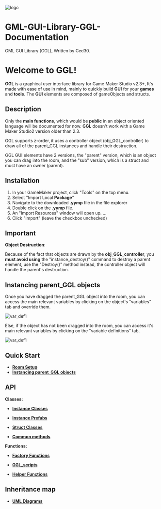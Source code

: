 ![logo](https://github.com/Ced30/GML-GUI-Library-GGL-Documentation/blob/main/Images/GGL_logo.png)

# GML-GUI-Library-GGL-Documentation

GML GUI Library (GGL), Written by Ced30.

# Welcome to GGL!

**GGL** is a graphical user interface library for Game Maker Studio v2.3+,
It's made with ease of use in mind, mainly to quickly build **GUI** for your **games** and **tools**. 
The **GUI** elements are composed of gameObjects and structs.

## Description

Only the **main functions**, which would be **public** in an object oriented language will be documented for now.
**GGL** doesn't work with a Game Maker Studio2 version older than 2.3.

GGL supports z-order, it uses a controller object (obj_GGL_controller) to draw all of the parent_GGL instances and handle their destruction.

GGL GUI elements have 2 versions, the "parent" version, which is an object you can drag into the room, and the "sub" version, which is a struct and must have an owner (parent).

## Installation

1.  In your GameMaker project, click "Tools" on the top menu.
2.  Select "Import Local  **Package**"
3.  Navigate to the downloaded .**yymp**  file in the file explorer
4.  Double click on the .**yymp**  file.
5.  An "Import Resources" window will open up. ...
6.  Click "Import" (leave the checkbox unchecked)

## Important

**Object Destruction:**

Because of the fact that objects are drawn by the **obj_GGL_controller**, you **must avoid using** the "instance_destroy()" command
to destroy a parent element, use the "Destroy()" method instead, the controller object will handle the parent's destruction.

## Instancing parent_GGL objects

Once you have dragged the parent_GGL object into the room, you can access the main relevant variables by clicking on the object's "variables" tab and override them.

![var_def1](https://github.com/Ced30/GML-GUI-Library-GGL-Documentation/blob/main/Images/variable_definitions2.png)

Else, if the object has not been dragged into the room, you can access it's main relevant variables by clicking on the "variable definitions" tab.

![var_def1](https://github.com/Ced30/GML-GUI-Library-GGL-Documentation/blob/main/Images/variable_definitions1.png)

## Quick Start

- [**Room Setup**](https://github.com/Ced30/GML-GUI-Library-GGL-Documentation/blob/main/Quick%20Start/Room_Setup.md)
- [**Instancing parent_GGL objects**](https://github.com/Ced30/GML-GUI-Library-GGL-Documentation/blob/main/Quick%20Start/Instancing_parent_GGL%20objects.md)

## API

**Classes:**

- [**Instance Classes**](https://github.com/Ced30/GML-GUI-Library-GGL-Documentation/blob/main/API/Instance%20Classes.md)

- [**Instance Prefabs**](https://github.com/Ced30/GML-GUI-Library-GGL-Documentation/blob/main/API/Instance%20Prefabs.md)

- [**Struct Classes**](https://github.com/Ced30/GML-GUI-Library-GGL-Documentation/blob/main/API/Struct%20Classes.md)

- [**Common methods**](https://github.com/Ced30/GML-GUI-Library-GGL-Documentation/blob/main/API/Common_Methods.md)

**Functions:**

- [**Factory Functions**](https://github.com/Ced30/GML-GUI-Library-GGL-Documentation/blob/main/API/Factory%20Functions.md)

- [**GGL_scripts**](https://github.com/Ced30/GML-GUI-Library-GGL-Documentation/blob/main/API/GGL_sub%20Functions.md)

- [**Helper Functions**](https://github.com/Ced30/GML-GUI-Library-GGL-Documentation/blob/main/API/Helper_Functions.md)

## Inheritance map

- [**UML Diagrams**](https://github.com/Ced30/GML-GUI-Library-GGL-Documentation/tree/main/Diagrams)

